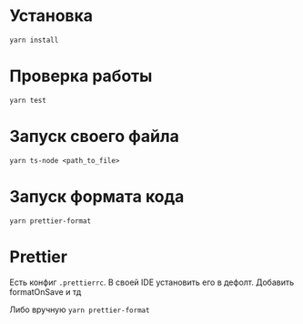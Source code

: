 # Установка
`yarn install`

# Проверка работы
`yarn test`

# Запуск своего файла
`yarn ts-node <path_to_file>`

# Запуск формата кода
`yarn prettier-format`

# Prettier
Есть конфиг `.prettierrc`.
В своей IDE установить его в дефолт. 
Добавить formatOnSave и тд 

Либо вручную
`yarn prettier-format`

